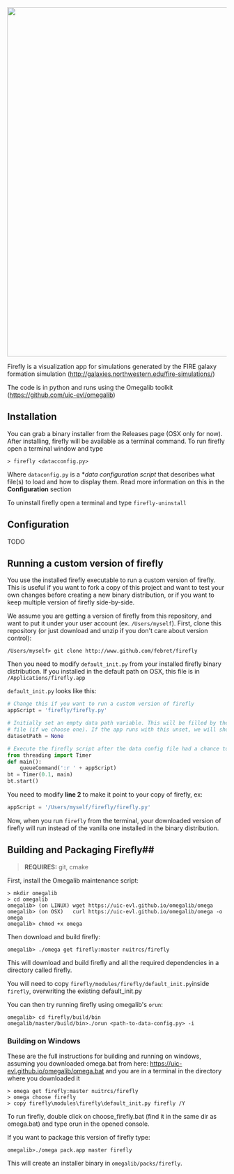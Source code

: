 <img src="https://github.com/febret/firefly/blob/master/screenshot.png?raw=true" width = 800/>

Firefly is a visualization app for simulations generated by the FIRE galaxy formation simulation (http://galaxies.northwestern.edu/fire-simulations/)

The code is in python and runs using the Omegalib toolkit (https://github.com/uic-evl/omegalib)

## Installation ##
You can grab a binary installer from the Releases page (OSX only for now). After installing, firefly will be available as
a terminal command. To run firefly open a terminal window and type 
```
> firefly <datacconfig.py>
```
Where `dataconfig.py` is a **data configuration script* that describes what file(s) to load and how to display them. Read more information on this 
in the **Configuration** section

To uninstall firefly open a terminal and type `firefly-uninstall`

## Configuration ##
TODO

## Running a custom version of firefly ##
You use the installed firefly executable to run a custom version of firefly. This is useful if you want to fork a copy of this project and
want to test your own changes before creating a new binary distribution, or if you want to keep multiple version of firefly side-by-side.

We assume you are getting a version of firefly from this repository, and want to put it under your user account (ex. `/Users/myself`).
First, clone this repository (or just download and unzip if you don't care about version control):
```
/Users/myself> git clone http://www.github.com/febret/firefly
```

Then you need to modify `default_init.py` from your installed firefly binary distribution. If you installed in the default path on OSX, this
file is in `/Applications/firefly.app`

`default_init.py` looks like this:
```python
# Change this if you want to run a custom version of firefly
appScript = 'firefly/firefly.py'

# Initially set an empty data path variable. This will be filled by the dataset config
# file (if we choose one). If the app runs with this unset, we will show a splash screen.
datasetPath = None

# Execute the firefly script after the data config file had a chance to load
from threading import Timer
def main():
    queueCommand(':r ' + appScript)
bt = Timer(0.1, main)
bt.start()
```

You need to modify **line 2** to make it point to your copy of firefly, ex:
```python
appScript = '/Users/myself/firefly/firefly.py'
```

Now, when you run `firefly` from the terminal, your downloaded version of firefly will run instead of the vanilla one installed in the 
binary distribution.

## Building and Packaging Firefly##
> **REQUIRES:** git, cmake

First, install the Omegalib maintenance script:
```
> mkdir omegalib
> cd omegalib
omegalib> (on LINUX) wget https://uic-evl.github.io/omegalib/omega
omegalib> (on OSX)   curl https://uic-evl.github.io/omegalib/omega -o omega
omegalib> chmod +x omega
```

Then download and build firefly:
```
omegalib> ./omega get firefly:master nuitrcs/firefly
```
This will download and build firefly and all the required dependencies in a directory called firefly.

You will need to copy `firefly/modules/firefly/default_init.py`inside `firefly`, overwriting the existing default_init.py

You can then try running firefly using omegalib's `orun`:
```
omegalib> cd firefly/build/bin
omegalib/master/build/bin>./orun <path-to-data-config.py> -i
```

### Building on Windows ###
These are the full instructions for building and running on windows, assuming you downloaded omega.bat from here: https://uic-evl.github.io/omegalib/omega.bat and you are in a terminal in the directory where you downloaded it
```
> omega get firefly:master nuitrcs/firefly
> omega choose firefly
> copy firefly\modules\firefly\default_init.py firefly /Y
```

To run firefly, double click on choose_firefly.bat (find it in the same dir as omega.bat) and type orun in the opened console.

If you want to package this version of firefly type:
```
omegalib>./omega pack.app master firefly
```
This will create an installer binary in `omegalib/packs/firefly`.
